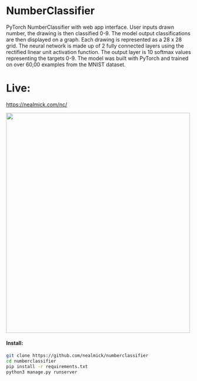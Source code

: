# NumberClassifier
PyTorch NumberClassifier with web app interface.  User inputs drawn number, the drawing is then classified 0-9.  The model output classifications are then displayed on a graph.  Each drawing is represented as a 28 x 28 grid. The neural network is made up of 2 fully connected layers using the rectified linear unit activation function. The output layer is 10 softmax values representing the targets 0-9. The model was built with PyTorch and trained on over 60,00 examples from the MNIST dataset.

# Live:
https://nealmick.com/nc/

<img src="https://i.imgur.com/bYOAdaW.png" width="500" height="600" />


#### Install:
```bash
git clone https://github.com/nealmick/numberclassifier
cd numberclassifier
pip install -r requirements.txt
python3 manage.py runserver
```
